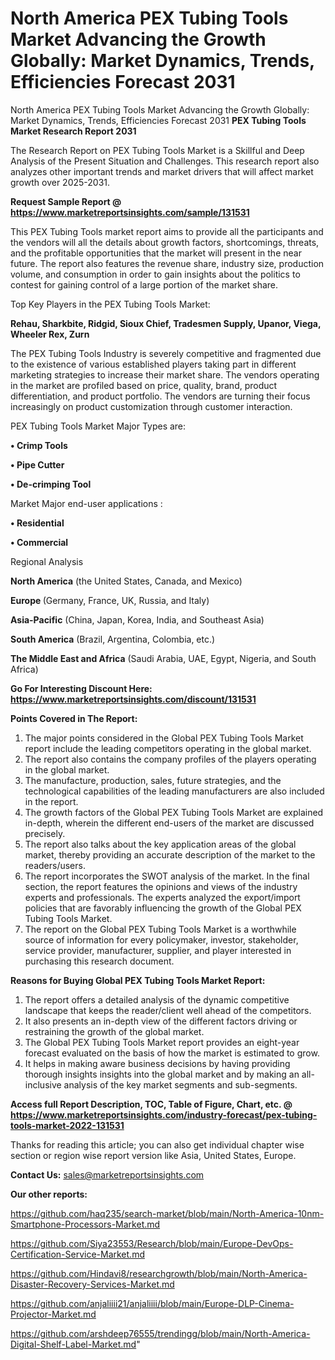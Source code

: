 # North America PEX Tubing Tools Market Advancing the Growth Globally: Market Dynamics, Trends, Efficiencies Forecast 2031
North America PEX Tubing Tools Market Advancing the Growth Globally: Market Dynamics, Trends, Efficiencies Forecast 2031
<strong>PEX Tubing Tools Market Research Report 2031</strong>

The Research Report on PEX Tubing Tools Market is a Skillful and Deep Analysis of the Present Situation and Challenges. This research report also analyzes other important trends and market drivers that will affect market growth over 2025-2031.

<strong>Request Sample Report @ <a href=https://www.marketreportsinsights.com/sample/131531>https://www.marketreportsinsights.com/sample/131531</a></strong>

This PEX Tubing Tools market report aims to provide all the participants and the vendors will all the details about growth factors, shortcomings, threats, and the profitable opportunities that the market will present in the near future. The report also features the revenue share, industry size, production volume, and consumption in order to gain insights about the politics to contest for gaining control of a large portion of the market share.

Top Key Players in the PEX Tubing Tools Market:

<strong>Rehau, Sharkbite, Ridgid, Sioux Chief, Tradesmen Supply, Upanor, Viega, Wheeler Rex, Zurn</strong>

The PEX Tubing Tools Industry is severely competitive and fragmented due to the existence of various established players taking part in different marketing strategies to increase their market share. The vendors operating in the market are profiled based on price, quality, brand, product differentiation, and product portfolio. The vendors are turning their focus increasingly on product customization through customer interaction.

PEX Tubing Tools Market Major Types are:

<strong>• Crimp Tools

• Pipe Cutter

• De-crimping Tool</strong>

Market Major end-user applications :

<strong>• Residential

• Commercial</strong>

Regional Analysis

</u><strong><b>North America</b></strong> (the United States, Canada, and Mexico)

<strong><b>Europe </b></strong>(Germany, France, UK, Russia, and Italy)

<strong><b>Asia-Pacific</b></strong> (China, Japan, Korea, India, and Southeast Asia)

<strong><b>South America</b></strong> (Brazil, Argentina, Colombia, etc.)

<strong><b>The Middle East and Africa</b></strong> (Saudi Arabia, UAE, Egypt, Nigeria, and South Africa)

<strong>Go For Interesting Discount Here: <a href=https://www.marketreportsinsights.com/discount/131531>https://www.marketreportsinsights.com/discount/131531</a></strong>

<strong>Points Covered in The Report:</strong>
<ol>
  <li>The major points considered in the Global PEX Tubing Tools Market report include the leading competitors operating in the global market.</li>
  <li>The report also contains the company profiles of the players operating in the global market.</li>
  <li>The manufacture, production, sales, future strategies, and the technological capabilities of the leading manufacturers are also included in the report.</li>
  <li>The growth factors of the Global PEX Tubing Tools Market are explained in-depth, wherein the different end-users of the market are discussed precisely.</li>
  <li>The report also talks about the key application areas of the global market, thereby providing an accurate description of the market to the readers/users.</li>
  <li>The report incorporates the SWOT analysis of the market. In the final section, the report features the opinions and views of the industry experts and professionals. The experts analyzed the export/import policies that are favorably influencing the growth of the Global PEX Tubing Tools Market.</li>
  <li>The report on the Global PEX Tubing Tools Market is a worthwhile source of information for every policymaker, investor, stakeholder, service provider, manufacturer, supplier, and player interested in purchasing this research document.</li>
</ol>
<strong>Reasons for Buying Global PEX Tubing Tools Market Report:</strong>

<ol>
  <li>The report offers a detailed analysis of the dynamic competitive landscape that keeps the reader/client well ahead of the competitors.</li>
  <li>It also presents an in-depth view of the different factors driving or restraining the growth of the global market.</li>
  <li>The Global PEX Tubing Tools Market report provides an eight-year forecast evaluated on the basis of how the market is estimated to grow.</li>
  <li>It helps in making aware business decisions by having providing thorough insights insights into the global market and by making an all-inclusive analysis of the key market segments and sub-segments.</li>
</ol>
<strong>Access full Report Description, TOC, Table of Figure, Chart, etc. @ <a href=https://www.marketreportsinsights.com/industry-forecast/pex-tubing-tools-market-2022-131531>https://www.marketreportsinsights.com/industry-forecast/pex-tubing-tools-market-2022-131531</a></strong>


Thanks for reading this article; you can also get individual chapter wise section or region wise report version like Asia, United States, Europe.

<strong>Contact Us:</strong>
sales@marketreportsinsights.com

<strong>Our other reports:</strong>

<a href=https://github.com/haq235/search-market/blob/main/North-America-10nm-Smartphone-Processors-Market.md>https://github.com/haq235/search-market/blob/main/North-America-10nm-Smartphone-Processors-Market.md</a>

<a href=https://github.com/Siya23553/Research/blob/main/Europe-DevOps-Certification-Service-Market.md>https://github.com/Siya23553/Research/blob/main/Europe-DevOps-Certification-Service-Market.md</a>

<a href=https://github.com/Hindavi8/researchgrowth/blob/main/North-America-Disaster-Recovery-Services-Market.md>https://github.com/Hindavi8/researchgrowth/blob/main/North-America-Disaster-Recovery-Services-Market.md</a>

<a href=https://github.com/anjaliiii21/anjaliiii/blob/main/Europe-DLP-Cinema-Projector-Market.md>https://github.com/anjaliiii21/anjaliiii/blob/main/Europe-DLP-Cinema-Projector-Market.md</a>

<a href=https://github.com/arshdeep76555/trendingg/blob/main/North-America-Digital-Shelf-Label-Market.md>https://github.com/arshdeep76555/trendingg/blob/main/North-America-Digital-Shelf-Label-Market.md</a>"

